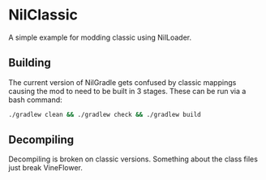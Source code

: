 # NilClassic
A simple example for modding classic using NilLoader.

## Building
The current version of NilGradle gets confused by classic mappings causing the mod to need to be built in 3 stages. These can be run via a bash command:
```bash
./gradlew clean && ./gradlew check && ./gradlew build
```

## Decompiling
Decompiling is broken on classic versions. Something about the class files just break VineFlower.

